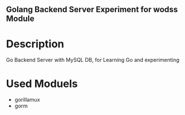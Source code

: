 ## Golang Backend Server Experiment for wodss Module
# Description
Go Backend Server with MySQL DB, for Learning Go and experimenting

# Used Moduels
* gorillamux
* gorm
